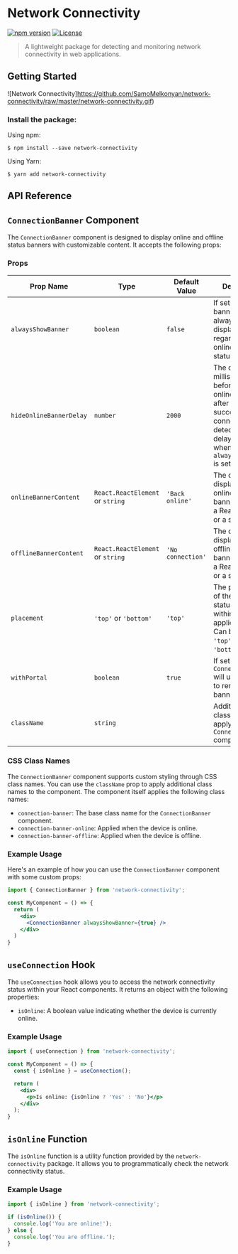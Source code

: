 # Network Connectivity

[![npm version](https://img.shields.io/npm/v/network-connectivity.svg)](https://www.npmjs.com/package/network-connectivity)
[![License](https://img.shields.io/badge/license-MIT-blue.svg)](https://github.com/SamoMelkonyan/network-connectivity/blob/master/LICENSE)

> A lightweight package for detecting and monitoring network connectivity in web applications.

## Getting Started

![Network Connectivity]https://github.com/SamoMelkonyan/network-connectivity/raw/master/network-connectivity.gif)


### Install the package:

Using npm:

```
$ npm install --save network-connectivity
```

Using Yarn:

```
$ yarn add network-connectivity
```

## API Reference


## `ConnectionBanner` Component

The `ConnectionBanner` component is designed to display online and offline status banners with customizable content. It accepts the following props:

### Props

| Prop Name             | Type                                  | Default Value    | Description                                                                                   |
| --------------------- | ------------------------------------- | ----------------- | --------------------------------------------------------------------------------------------- |
| `alwaysShowBanner`    | `boolean`                       | `false`           | If set to `true`, the banner will always be displayed, regardless of the online/offline status.      |
| `hideOnlineBannerDelay` | `number`                        | `2000`            | The delay in milliseconds before hiding the online banner after a successful connection is detected. This delay applies when `alwaysShowBanner` is set to `false` |
| `onlineBannerContent` | `React.ReactElement` or `string` | `'Back online'`   | The content to display in the online status banner. It can be a React element or a string.           |
| `offlineBannerContent` | `React.ReactElement` or `string` | `'No connection'` | The content to display in the offline status banner. It can be a React element or a string.          |
| `placement`           | `'top'` or `'bottom'`                              | `'top'`        | The placement of the online status banner within the application UI. Can be set to `'top'` or `'bottom'`. |
| `withPortal`          | `boolean`                           | `true`            | If set to `true`, the `ConnectionBanner` will use a portal to render the banner.                  |
| `className`           | `string`                            |                   | Additional CSS class names to apply to the `ConnectionBanner` component.                         |

### CSS Class Names

The `ConnectionBanner` component supports custom styling through CSS class names. You can use the `className` prop to apply additional class names to the component. The component itself applies the following class names:

- `connection-banner`: The base class name for the `ConnectionBanner` component.
- `connection-banner-online`: Applied when the device is online.
- `connection-banner-offline`: Applied when the device is offline.

### Example Usage

Here's an example of how you can use the `ConnectionBanner` component with some custom props:

```jsx
import { ConnectionBanner } from 'network-connectivity';

const MyComponent = () => {
  return (
    <div>
      <ConnectionBanner alwaysShowBanner={true} />
    </div>
  )
}
```

## `useConnection` Hook

The `useConnection` hook allows you to access the network connectivity status within your React components. It returns an object with the following properties:

- `isOnline`: A boolean value indicating whether the device is currently online.

### Example Usage

```jsx
import { useConnection } from 'network-connectivity';

const MyComponent = () => {
  const { isOnline } = useConnection();

  return (
    <div>
      <p>Is online: {isOnline ? 'Yes' : 'No'}</p>
    </div>
  );
}
```


## `isOnline` Function

The `isOnline` function is a utility function provided by the `network-connectivity` package. It allows you to programmatically check the network connectivity status.

### Example Usage

```jsx
import { isOnline } from 'network-connectivity';

if (isOnline()) {
  console.log('You are online!');
} else {
  console.log('You are offline.');
}
```
